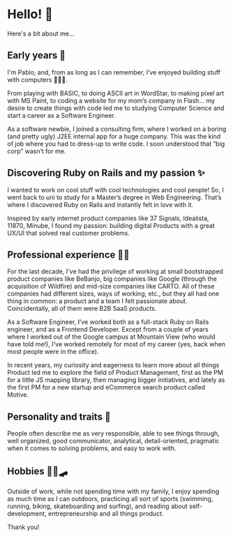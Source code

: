 # Hello! 👋 

Here's a bit about me...

## Early years 🍼

I'm Pablo, and, from as long as I can remember, I’ve enjoyed building stuff with computers 👨🏻‍💻.

From playing with BASIC, to doing ASCII art in WordStar, to making pixel art with MS Paint, to coding a website for my mom’s company in Flash… my desire to create things with code led me to studying Computer Science and start a career as a Software Engineer.

As a software newbie, I joined a consulting firm, where I worked on a boring (and pretty ugly) J2EE internal app for a huge company. This was the kind of job where you had to dress-up to write code. I soon understood that “big corp” wasn’t for me.

## Discovering Ruby on Rails and my passion ✨

I wanted to work on cool stuff with cool technologies and cool people! So, I went back to uni to study for a Master’s degree in Web Engineering. That’s where I discovered Ruby on Rails and instantly felt in love with it.

Inspired by early internet product companies like 37 Signals, Idealista, 11870, Minube, I found my passion: building digital Products with a great UX/UI that solved real customer problems.

## Professional experience 👷‍♂️

For the last decade, I've had the privilege of working at small bootstrapped product companies like BeBanjo, big companies like Google (through the acquisition of Wildfire) and mid-size companies like CARTO. All of these companies had different sizes, ways of working, etc., but they all had one thing in common: a product and a team I felt passionate about. Coincidentally, all of them were B2B SaaS products.

As a Software Engineer, I’ve worked both as a full-stack Ruby on Rails engineer, and as a Frontend Developer. Except from a couple of years where I worked out of the Google campus at Mountain View (who would have told me!), I've worked remotely for most of my career (yes, back when most people were in the office).

In recent years, my curiosity and eagerness to learn more about all things Product led me to explore the field of Product Management, first as the PM for a little JS mapping library, then managing bigger initiatives, and lately as the first PM for a new startup and eCommerce search product called Motive.

## Personality and traits 💃

People often describe me as very responsible, able to see things through, well organized, good communicator, analytical, detail-oriented, pragmatic when it comes to solving problems, and easy to work with.

## Hobbies 🏄‍♂️🛹

Outside of work, while not spending time with my family, I enjoy spending as much time as I can outdoors, practicing all sort of sports (swimming, running, biking, skateboarding and surfing), and reading about self-development, entrepreneurship and all things product.

Thank you!
